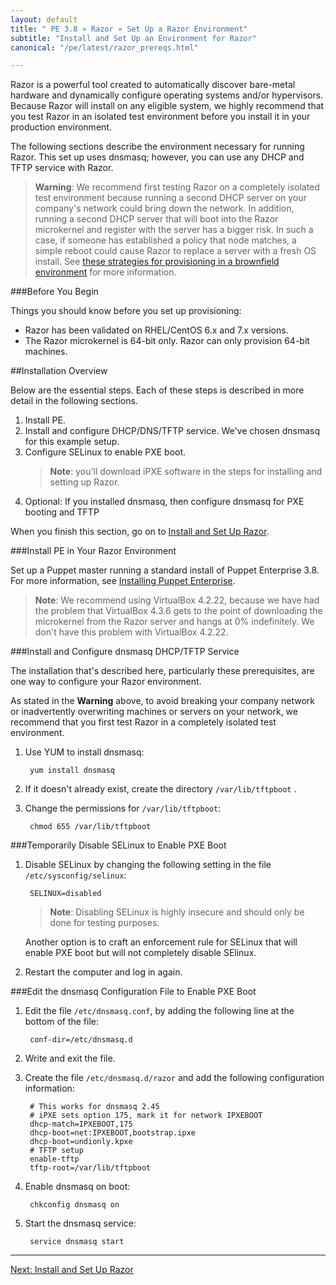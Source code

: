 ```yaml
---
layout: default
title: " PE 3.8 » Razor » Set Up a Razor Environment"
subtitle: "Install and Set Up an Environment for Razor"
canonical: "/pe/latest/razor_prereqs.html"

---
```


Razor is a powerful tool created to automatically discover bare-metal hardware and dynamically configure operating systems and/or hypervisors. Because Razor will install on any eligible system, we highly recommend that you test Razor in an isolated test environment before you install it in your production environment.

The following sections describe the environment necessary for running Razor. This set up   uses dnsmasq; however, you can use any DHCP and TFTP service with Razor.

>**Warning**: We recommend first testing Razor on a completely isolated test environment because running a second DHCP server on your company's network could bring down the network. In addition, running a second DHCP server that will boot into the Razor microkernel and register with the server has a bigger risk. In such a case, if someone has established a policy that node matches, a simple reboot could cause Razor to replace a server with a fresh OS install. See [these strategies for provisioning in a brownfield environment](./razor_brownfield.html) for more information.

###Before You Begin

Things you should know before you set up provisioning:

+ Razor has been validated on RHEL/CentOS 6.x and 7.x versions.
+ The Razor microkernel is 64-bit only. Razor can only provision 64-bit machines.

##Installation Overview

Below are the essential steps. Each of these steps is described in more detail in the following sections.

1. Install PE.
2. Install and configure DHCP/DNS/TFTP service.
	We've chosen dnsmasq for this example setup.
3. Configure SELinux to enable PXE boot.
	>**Note**: you'll download iPXE software in the steps for installing and setting up Razor.
4. Optional: If you installed dnsmasq, then configure dnsmasq for PXE booting and TFTP

When you finish this section, go on to [Install and Set Up Razor](./razor_install.html).

###Install PE in Your Razor Environment

Set up a Puppet master running a standard install of Puppet Enterprise 3.8. For more information, see [Installing Puppet Enterprise](./install_basic.html).

>**Note**: We recommend using VirtualBox 4.2.22, because we have had the problem that VirtualBox 4.3.6 gets to the point of downloading the microkernel from the Razor server and hangs at 0% indefinitely. We don't have this problem with VirtualBox 4.2.22.


###Install and Configure dnsmasq DHCP/TFTP Service

The installation that's described here, particularly these prerequisites, are one way to configure your Razor environment.

As stated in the **Warning** above, to avoid breaking your company network or inadvertently overwriting machines or servers on your network, we recommend that you first test Razor in a completely isolated test environment.


1. Use YUM to install dnsmasq:

		yum install dnsmasq

2. If it doesn't already exist, create the directory `/var/lib/tftpboot` .
3. Change the permissions for `/var/lib/tftpboot`:

		chmod 655 /var/lib/tftpboot

###Temporarily Disable SELinux to Enable PXE Boot

1. Disable SELinux by changing the following setting in the file `/etc/sysconfig/selinux`:

		SELINUX=disabled

	>**Note**: Disabling SELinux is highly insecure and should only be done for testing  purposes.

	Another option is to craft an enforcement rule for SELinux that will enable PXE boot but will not completely disable SElinux.

2. Restart the computer and log in again.

###Edit the dnsmasq Configuration File to Enable PXE Boot

1. Edit the file `/etc/dnsmasq.conf`, by adding the following line at the bottom of the file:

		conf-dir=/etc/dnsmasq.d

2. Write and exit the file.
3. Create the file `/etc/dnsmasq.d/razor` and add the following configuration information:

		# This works for dnsmasq 2.45
		# iPXE sets option 175, mark it for network IPXEBOOT
		dhcp-match=IPXEBOOT,175
		dhcp-boot=net:IPXEBOOT,bootstrap.ipxe
		dhcp-boot=undionly.kpxe
		# TFTP setup
		enable-tftp
		tftp-root=/var/lib/tftpboot

4. Enable dnsmasq on boot:

		chkconfig dnsmasq on

5. Start the dnsmasq service:

		service dnsmasq start


* * *


[Next: Install and Set Up Razor](./razor_install.html)